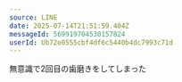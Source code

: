 ```yaml
---
source: LINE
date: 2025-07-14T21:51:59.404Z
messageId: 569919704530157824
userId: Ub72e0555cbf4df6c5440b4dc7993c71d
---
```


無意識で2回目の歯磨きをしてしまった